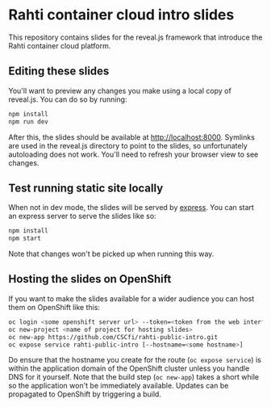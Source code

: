 # Rahti container cloud intro slides

This repository contains slides for the reveal.js framework that introduce the
Rahti container cloud platform.

## Editing these slides

You'll want to preview any changes you make using a local copy of reveal.js. You
can do so by running:

```bash
npm install
npm run dev
```

After this, the slides should be available at
[http://localhost:8000](http://localhost:8000). Symlinks are used in the
reveal.js directory to point to the slides, so unfortunately autoloading does
not work. You'll need to refresh your browser view to see changes.

## Test running static site locally

When not in dev mode, the slides will be served by
[express](https://expressjs.com/). You can start an express server to serve the
slides like so:

```bash
npm install
npm start
```

Note that changes won't be picked up when running this way.

## Hosting the slides on OpenShift

If you want to make the slides available for a wider audience you can host them
on OpenShift like this:

```bash
oc login <some openshift server url> --token=<token from the web interface>
oc new-project <name of project for hosting slides>
oc new-app https://github.com/CSCfi/rahti-public-intro.git
oc expose service rahti-public-intro [--hostname=<some hostname>]
```

Do ensure that the hostname you create for the route (`oc expose service`) is
within the application domain of the OpenShift cluster unless you handle DNS
for it yourself. Note that the build step (`oc new-app`) takes a short while so
the application won't be immediately available. Updates can be propagated to
OpenShift by triggering a build.

